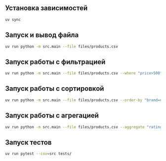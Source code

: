 ## Установка зависимостей
```bash
uv sync
```

## Запуск и вывод файла
```bash
uv run python -m src.main --file files/products.csv
```
## Запуск работы с фильтрацией
```bash
uv run python -m src.main --file files/products.csv --where "price>500"
```
## Запуск работы с сортировкой
```bash
uv run python -m src.main --file files/products.csv --order-by "brand=desc"
```

## Запуск работы с агрегацией
```bash
uv run python -m src.main --file files/products.csv --aggregate "rating=avg"
```

## Запуск тестов
```bash
uv run pytest --cov=src tests/
```

